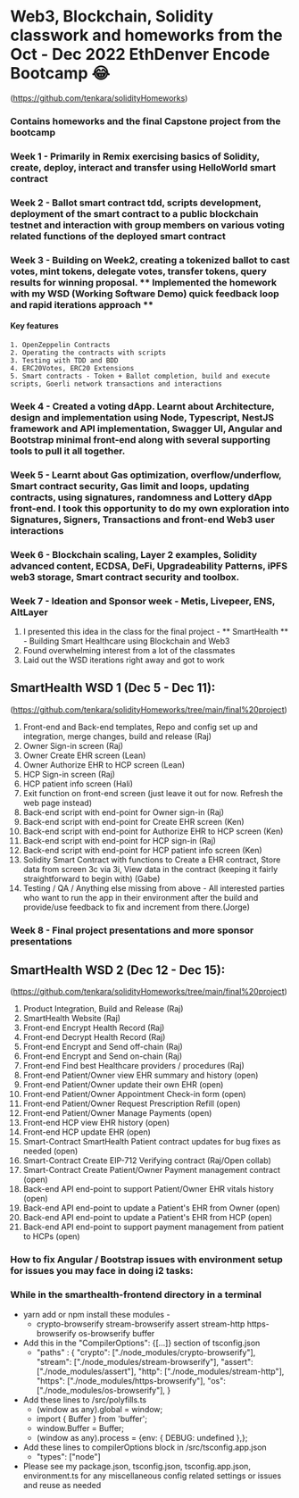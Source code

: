 # Web3, Blockchain, Solidity classwork and homeworks from the Oct - Dec 2022 EthDenver Encode Bootcamp :joy: 
(https://github.com/tenkara/solidityHomeworks)
### Contains homeworks and the final Capstone project from the bootcamp

### Week 1 - Primarily in Remix exercising basics of Solidity, create, deploy, interact and transfer using HelloWorld smart contract
### Week 2 - Ballot smart contract tdd, scripts development, deployment of the smart contract to a public blockchain testnet and interaction with group members on various voting related functions of the deployed smart contract

### Week 3 - Building on Week2, creating a tokenized ballot to cast votes, mint tokens, delegate votes, transfer tokens, query results for winning proposal. ** Implemented the homework with my WSD (Working Software Demo) quick feedback loop and rapid iterations approach **
#### Key features
    1. OpenZeppelin Contracts
    2. Operating the contracts with scripts
    3. Testing with TDD and BDD
    4. ERC20Votes, ERC20 Extensions
    5. Smart contracts - Token + Ballot completion, build and execute scripts, Goerli network transactions and interactions

### Week 4 - Created a voting dApp. Learnt about Architecture, design and implementation using Node, Typescript, NestJS framework and API implementation, Swagger UI, Angular and Bootstrap minimal front-end along with several supporting tools to pull it all together.

### Week 5 - Learnt about Gas optimization, overflow/underflow, Smart contract security, Gas limit and loops, updating contracts, using signatures, randomness and Lottery dApp front-end. I took this opportunity to do my own exploration into Signatures, Signers, Transactions and front-end Web3 user interactions

### Week 6 - Blockchain scaling, Layer 2 examples, Solidity advanced content, ECDSA, DeFi, Upgradeability Patterns, iPFS web3 storage, Smart contract security and toolbox.
### Week 7 - Ideation and Sponsor week - Metis, Livepeer, ENS, AltLayer
1. I presented this idea in the class for the final project - ** SmartHealth ** - Building Smart Healthcare using Blockchain and Web3 
2. Found overwhelming interest from a lot of the classmates  
3. Laid out the WSD iterations right away and got to work


## SmartHealth WSD 1 (Dec 5 - Dec 11):
(https://github.com/tenkara/solidityHomeworks/tree/main/final%20project)

   1. Front-end and Back-end templates, Repo and config set up and integration, merge changes, build and release (Raj)
   2. Owner Sign-in screen (Raj)
   3. Owner Create EHR screen (Lean)
   4. Owner Authorize EHR to HCP screen (Lean)
   5. HCP Sign-in screen (Raj)
   6. HCP patient info screen (Hali)
   7. Exit function on front-end screen (just leave it out for now. Refresh the web page instead)
   8. Back-end script with end-point for Owner sign-in (Raj)
   9. Back-end script with end-point for Create EHR screen (Ken)
   10. Back-end script with end-point for Authorize EHR to HCP screen (Ken)
   11. Back-end script with end-point for HCP sign-in (Raj)
   12. Back-end script with end-point for HCP patient info screen (Ken)
   13. Solidity Smart Contract with functions to Create a EHR contract, Store data from screen 3c via 3i, View data in the contract (keeping it fairly straightforward to begin with) (Gabe)
   14. Testing / QA / Anything else missing from above - All interested parties who want to run the app in their environment after the build and provide/use feedback to fix and increment from there.(Jorge)

### Week 8 - Final project presentations and more sponsor presentations
## SmartHealth WSD 2 (Dec 12 - Dec 15):
(https://github.com/tenkara/solidityHomeworks/tree/main/final%20project)

   1. Product Integration, Build and Release (Raj)
   2. SmartHealth Website (Raj)
   3. Front-end Encrypt Health Record (Raj)
   4. Front-end Decrypt Health Record (Raj)
   5. Front-end Encrypt and Send off-chain (Raj)
   6. Front-end Encrypt and Send on-chain (Raj)
   7. Front-end Find best Healthcare providers / procedures (Raj)
   8. Front-end Patient/Owner view EHR summary and history (open)
   9. Front-end Patient/Owner update their own EHR (open)
   10. Front-end Patient/Owner Appointment Check-in form (open)
   11. Front-end Patient/Owner Request Prescription Refill (open)
   12. Front-end Patient/Owner Manage Payments (open)
   13. Front-end HCP view EHR history (open)
   14. Front-end HCP update EHR (open)
   15. Smart-Contract SmartHealth Patient contract updates for bug fixes as needed (open)
   16. Smart-Contract Create EIP-712 Verifying contract (Raj/Open collab)
   17. Smart-Contract Create Patient/Owner Payment management contract (open)
   18. Back-end API end-point to support Patient/Owner EHR vitals history (open)
   19. Back-end API end-point to update a Patient's EHR from Owner (open)
   20. Back-end API end-point to update a Patient's EHR from HCP (open)
   21. Back-end API end-point to support payment management from patient to HCPs (open)

### How to fix Angular / Bootstrap issues with environment setup for issues you may face in doing i2 tasks:

### While in the smarthealth-frontend directory in a terminal 
* yarn add or npm install these modules -
  * crypto-browserify stream-browserify assert stream-http https-browserify os-browserify buffer
* Add this in the "CompilerOptions": {[...]} section of tsconfig.json
  * "paths" : {
      "crypto": ["./node_modules/crypto-browserify"],
      "stream": ["./node_modules/stream-browserify"],
      "assert": ["./node_modules/assert"],
      "http": ["./node_modules/stream-http"],
      "https": ["./node_modules/https-browserify"],
      "os": ["./node_modules/os-browserify"],
    }
* Add these lines to /src/polyfills.ts
  * (window as any).global = window;
  * import { Buffer } from 'buffer';
  * window.Buffer = Buffer;
  * (window as any).process = {env: { DEBUG: undefined },};
* Add these lines to compilerOptions block in /src/tsconfig.app.json
  * "types": ["node"]
* Please see my package.json, tsconfig.json, tsconfig.app.json, environment.ts for any miscellaneous config related settings or issues and reuse as needed
